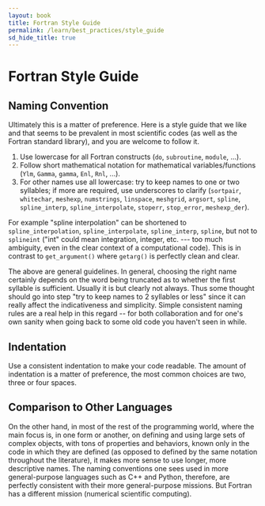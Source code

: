 ```yaml
---
layout: book
title: Fortran Style Guide
permalink: /learn/best_practices/style_guide
sd_hide_title: true
---
```


# Fortran Style Guide

Naming Convention
-----------------

Ultimately this is a matter of preference. Here is a style guide that we
like and that seems to be prevalent in most scientific codes (as well as
the Fortran standard library), and you are welcome to follow it.

1.  Use lowercase for all Fortran constructs (`do`, `subroutine`,
    `module`, ...).
2.  Follow short mathematical notation for mathematical
    variables/functions (`Ylm`, `Gamma`, `gamma`, `Enl`, `Rnl`, ...).
3.  For other names use all lowercase: try to keep names to one or two
    syllables; if more are required, use underscores to clarify
    (`sortpair`, `whitechar`, `meshexp`, `numstrings`, `linspace`,
    `meshgrid`, `argsort`, `spline`, `spline_interp`,
    `spline_interpolate`, `stoperr`, `stop_error`, `meshexp_der`).

For example "spline interpolation" can be shortened to
`spline_interpolation`, `spline_interpolate`, `spline_interp`, `spline`,
but not to `splineint` ("int" could mean integration, integer, etc. ---
too much ambiguity, even in the clear context of a computational code).
This is in contrast to `get_argument()` where `getarg()` is perfectly
clean and clear.

The above are general guidelines. In general, choosing the right name
certainly depends on the word being truncated as to whether the first
syllable is sufficient. Usually it is but clearly not always. Thus some
thought should go into step "try to keep names to 2 syllables or less"
since it can really affect the indicativeness and simplicity. Simple
consistent naming rules are a real help in this regard -- for both
collaboration and for one's own sanity when going back to some old code
you haven't seen in while.

Indentation
-----------

Use a consistent indentation to make your code readable.
The amount of indentation is a matter of preference, the most common choices
are two, three or four spaces.

Comparison to Other Languages
-----------------------------

On the other hand, in most of the rest of the programming world, where
the main focus is, in one form or another, on defining and using large
sets of complex objects, with tons of properties and behaviors, known
only in the code in which they are defined (as opposed to defined by the
same notation throughout the literature), it makes more sense to use
longer, more descriptive names. The naming conventions one sees used in
more general-purpose languages such as C++ and Python, therefore, are
perfectly consistent with their more general-purpose missions. But
Fortran has a different mission (numerical scientific computing).

